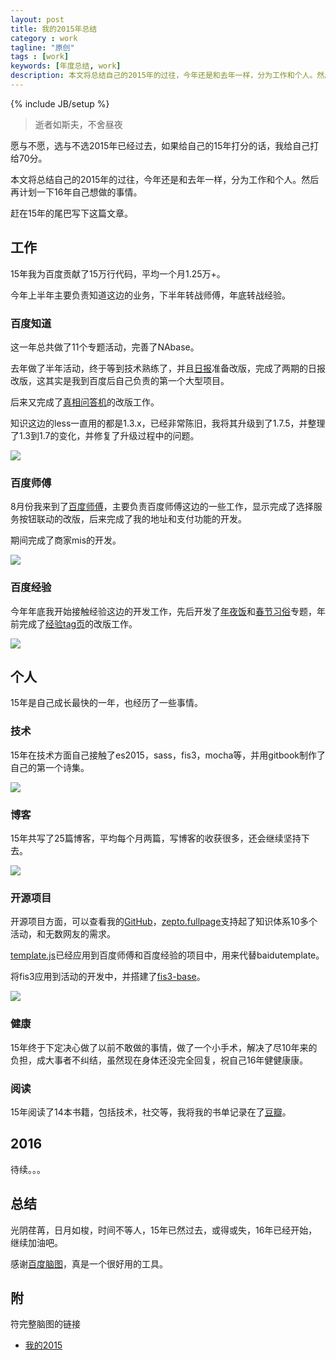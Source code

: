 ```yaml
---
layout: post
title: 我的2015年总结
category : work
tagline: "原创"
tags : [work]
keywords: [年度总结, work]
description: 本文将总结自己的2015年的过往，今年还是和去年一样，分为工作和个人。然后再计划一下16年自己想做的事情
---
```

{% include JB/setup %}

> 逝者如斯夫，不舍昼夜

愿与不愿，选与不选2015年已经过去，如果给自己的15年打分的话，我给自己打给70分。

本文将总结自己的2015年的过往，今年还是和去年一样，分为工作和个人。然后再计划一下16年自己想做的事情。

赶在15年的尾巴写下这篇文章。

## 工作
15年我为百度贡献了15万行代码，平均一个月1.25万+。

今年上半年主要负责知道这边的业务，下半年转战师傅，年底转战经验。

### 百度知道
这一年总共做了11个专题活动，完善了NAbase。

去年做了半年活动，终于等到技术熟练了，并且[日报](http://zhidao.baidu.com/daily)准备改版，完成了两期的日报改版，这其实是我到百度后自己负责的第一个大型项目。

后来又完成了[真相问答机](http://zhidao.baidu.com/liuyan)的改版工作。

知识这边的less一直用的都是1.3.x，已经非常陈旧，我将其升级到了1.7.5，并整理了1.3到1.7的变化，并修复了升级过程中的问题。

![]({{BLOG_IMG}}211.png)

### 百度师傅
8月份我来到了[百度师傅](http://shifu.baidu.com/)，主要负责百度师傅这边的一些工作，显示完成了选择服务按钮联动的改版，后来完成了我的地址和支付功能的开发。

期间完成了商家mis的开发。

![]({{BLOG_IMG}}212.png)

### 百度经验
今年年底我开始接触经验这边的开发工作，先后开发了[年夜饭](http://jingyan.baidu.com/z/spring-dinner/index.html)和[春节习俗](http://jingyan.baidu.com/z/spring2016-custom/index.html)专题，年前完成了[经验tag页](http://jingyan.baidu.com/tag?tagName=linux)的改版工作。

![]({{BLOG_IMG}}213.png)

## 个人
15年是自己成长最快的一年，也经历了一些事情。

### 技术
15年在技术方面自己接触了es2015，sass，fis3，mocha等，并用gitbook制作了自己的第一个诗集。

![]({{BLOG_IMG}}214.png)

### 博客
15年共写了25篇博客，平均每个月两篇，写博客的收获很多，还会继续坚持下去。

![]({{BLOG_IMG}}215.png)

### 开源项目
开源项目方面，可以查看我的[GitHub](https://github.com/yanhaijing)，[zepto.fullpage](https://github.com/yanhaijing/zepto.fullpage)支持起了知识体系10多个活动，和无数网友的需求。

[template.js](https://github.com/yanhaijing/template.js)已经应用到百度师傅和百度经验的项目中，用来代替baidutemplate。

将fis3应用到活动的开发中，并搭建了[fis3-base](https://github.com/yanhaijing/fis3-base)。

![]({{BLOG_IMG}}216.png)

### 健康
15年终于下定决心做了以前不敢做的事情，做了一个小手术，解决了尽10年来的负担，成大事者不纠结，虽然现在身体还没完全回复，祝自己16年健健康康。

### 阅读
15年阅读了14本书籍，包括技术，社交等，我将我的书单记录在了[豆瓣](http://www.douban.com/people/yanhaijing/)。

## 2016
待续。。。

## 总结
光阴荏苒，日月如梭，时间不等人，15年已然过去，或得或失，16年已经开始，继续加油吧。

感谢[百度脑图](http://naotu.baidu.com/)，真是一个很好用的工具。

## 附
符完整脑图的链接

- [我的2015](http://naotu.baidu.com/file/e47d0a9fc45c65a37a51e6441f059561?token=acfcd94a1b4f2abc)


